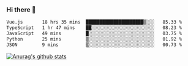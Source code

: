 ### Hi there 👋



<!--
**webB1an/webB1an** is a ✨ _special_ ✨ repository because its `README.md` (this file) appears on your GitHub profile.

Here are some ideas to get you started:

- 🔭 I’m currently working on ...
- 🌱 I’m currently learning ...
- 👯 I’m looking to collaborate on ...
- 🤔 I’m looking for help with ...
- 💬 Ask me about ...
- 📫 How to reach me: ...
- 😄 Pronouns: ...
- ⚡ Fun fact: ...
-->

<!--START_SECTION:waka-->

```txt
Vue.js       18 hrs 35 mins  █████████████████████▒░░░   85.33 %
TypeScript   1 hr 47 mins    ██░░░░░░░░░░░░░░░░░░░░░░░   08.23 %
JavaScript   49 mins         █░░░░░░░░░░░░░░░░░░░░░░░░   03.75 %
Python       25 mins         ▒░░░░░░░░░░░░░░░░░░░░░░░░   01.92 %
JSON         9 mins          ▒░░░░░░░░░░░░░░░░░░░░░░░░   00.73 %
```

<!--END_SECTION:waka-->


[![Anurag's github stats](https://github-readme-stats.vercel.app/api?username=webB1an&show_icons=true&theme=radical)](https://github.com/anuraghazra/github-readme-stats)

